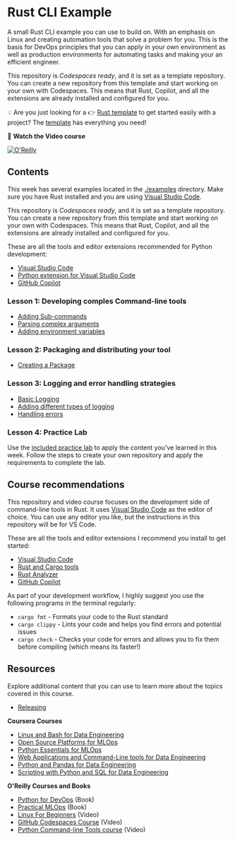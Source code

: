# Rust CLI Example

A small Rust CLI example you can use to build on. With an emphasis on Linux and creating automation tools that solve a problem for you. This is the basis for DevOps principles that you can apply in your own environment as well as production environments for automating tasks and making your an efficient engineer.

This repository is *Codespaces ready*, and it is set as a template repository. You can create a new repository from this template and start working on your own with Codespaces. This means that Rust, Copilot, and all the extensions are already installed and configured for you.

💡 Are you just looking for a 👉 [Rust template](https://github.com/alfredodeza/rust-template) to get started easily with a project? The [template](https://github.com/alfredodeza/rust-template) has everything you need!

🚀 **Watch the Video course**

[![O'Reilly](https://learning.oreilly.com/covers/urn:orm:video:28037639VIDEOPAIML/400w/)](https://learning.oreilly.com/videos/devops-command-line-tools/28037639VIDEOPAIML/ "Python and Rust CLI tools")

## Contents
This week has several examples located in the [./examples](./examples) directory. Make sure you have Rust installed and you are using [Visual Studio Code](https://code.visualstudio.com/?WT.mc_id=academic-0000-alfredodeza).

This repository is *Codespaces ready*, and it is set as a template repository. You can create a new repository from this template and start working on your own with Codespaces. This means that Rust, Copilot, and all the extensions are already installed and configured for you.

These are all the tools and editor extensions recommended for Python development:

- [Visual Studio Code](https://code.visualstudio.com/?WT.mc_id=academic-0000-alfredodeza)
- [Python extension for Visual Studio Code](https://marketplace.visualstudio.com/items?itemName=ms-python.python&WT.mc_id=academic-0000-alfredodeza)
- [GitHub Copilot](https://marketplace.visualstudio.com/items?itemName=GitHub.copilot&WT.mc_id=academic-0000-alfredodeza)

### Lesson 1: Developing comples Command-line tools
- [Adding Sub-commands]()
- [Parsing complex arguments]()
- [Adding environment variables]()

### Lesson 2: Packaging and distributing your tool
- [Creating a Package]()

### Lesson 3: Logging and error handling strategies
- [Basic Logging]()
- [Adding different types of logging]()
- [Handling errors]()
  
### Lesson 4: Practice Lab
Use the [included practice lab](./lab.md) to apply the content you've learned in this week. Follow the steps to create your own repository and apply the requirements to complete the lab.

## Course recommendations
This repository and video course focuses on the development side of command-line tools in Rust. It uses [Visual Studio Code](https://code.visualstudio.com/?WT.mc_id=academic-0000-alfredodeza) as the editor of choice. You can use any editor you like, but the instructions in this repository will be for VS Code.

These are all the tools and editor extensions I recommend you install to get started:

- [Visual Studio Code](https://code.visualstudio.com/?WT.mc_id=academic-0000-alfredodeza)
- [Rust and Cargo tools](https://rustup.rs/)
- [Rust Analyzer](https://marketplace.visualstudio.com/items?itemName=rust-lang.rust-analyzer&WT.mc_id=academic-0000-alfredodeza)
- [GitHub Copilot](https://marketplace.visualstudio.com/items?itemName=GitHub.copilot&WT.mc_id=academic-0000-alfredodeza)

As part of your development workflow, I highly suggest you use the following programs in the terminal regularly:

- `cargo fmt` - Formats your code to the Rust standard
- `cargo clippy` - Lints your code and helps you find errors and potential issues
- `cargo check` - Checks your code for errors and allows you to fix them before compiling (which means its faster!)


## Resources
Explore additional content that you can use to learn more about the topics covered in this course.

- [Releasing](./resources/releasing.md)

**Coursera Courses**

- [Linux and Bash for Data Engineering](https://www.coursera.org/learn/linux-and-bash-for-data-engineering-duke)
- [Open Source Platforms for MLOps](https://www.coursera.org/learn/open-source-platforms-duke)
- [Python Essentials for MLOps](https://www.coursera.org/learn/python-essentials-mlops-duke)
- [Web Applications and Command-Line tools for Data Engineering](https://www.coursera.org/learn/web-app-command-line-tools-for-data-engineering-duke)
- [Python and Pandas for Data Engineering](https://www.coursera.org/learn/python-and-pandas-for-data-engineering-duke)
- [Scripting with Python and SQL for Data Engineering](https://www.coursera.org/learn/scripting-with-python-sql-for-data-engineering-duke)

**O'Reilly Courses and Books**

- [Python for DevOps](https://www.oreilly.com/library/view/python-for-devops/9781492057680/) (Book)
- [Practical MLOps](https://www.oreilly.com/library/view/practical-mlops/9781098103002/) (Book)
- [Linux For Beginners](https://learning.oreilly.com/videos/-/27922450VIDEOPAIML/) (Video)
- [GitHub Codespaces Course](https://learning.oreilly.com/videos/-/27724023VIDEOPAIML/) (Video)
- [Python Command-line Tools course](https://learning.oreilly.com/videos/python-command-line/50131VIDEOPAIML/) (Video)
